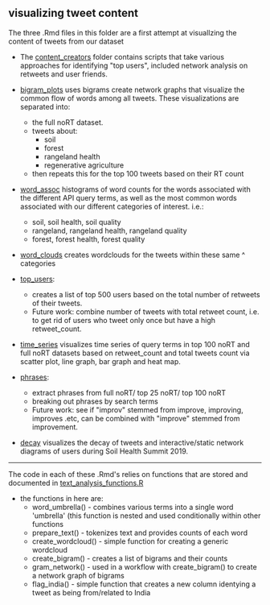 ## visualizing tweet content  

The three .Rmd files in this folder are a first attempt at visuallzing the content of tweets from our dataset
* The [content_creators](https://github.com/Science-for-Nature-and-People/soc-twitter/tree/master/tweet_content/content_creators) folder contains scripts that take various approaches for identifying "top users", included network analysis on retweets and user friends.

* [bigram_plots](bigram_plots.Rmd) uses bigrams create network graphs that visualize the common flow of words among all tweets.  These visualizations are separated into:  
  - the full noRT dataset. 
  - tweets about:
      - soil 
      - forest 
      - rangeland health
      - regenerative agriculture
   - then repeats this for the top 100 tweets based on their RT count
     
     
     
* [word_assoc](word_assoc.Rmd) histograms of word counts for the words associated with the different API query terms, as well as the most common words associated with our different categories of interest. i.e.:
  - soil, soil health, soil quality
  - rangeland, rangeland health, rangeland quality
  - forest, forest health, forest quality 
    
      
* [word_clouds](word_clouds.Rmd) creates wordclouds for the tweets within these same ^ categories 

* [top_users](top_users.Rmd):  
  - creates a list of top 500 users based on the total number of retweets of their tweets.
  - Future work: combine number of tweets with total retweet count, i.e. to get rid of users who tweet only once but have a high retweet_count.

* [time_series](time_series.Rmd) visualizes time series of query terms in top 100 noRT and full noRT datasets based on retweet_count and total tweets count via scatter plot, line graph, bar graph and heat map.

* [phrases](phrases.Rmd):
  - extract phrases from full noRT/ top 25 noRT/ top 100 noRT
  - breaking out phrases by search terms
  - Future work: see if "improv" stemmed from improve, improving, improves .etc, can be combined with "improve" stemmed from improvement.

* [decay](decay.Rmd) visualizes the decay of tweets and interactive/static network diagrams of users during Soil Health Summit 2019.
 ***
 
The code in each of these .Rmd's relies on functions that are stored and documented in [text_analysis_functions.R](https://github.com/Science-for-Nature-and-People/soc-twitter/blob/master/text_analysis_functions.R)
  - the functions in here are:
    - word_umbrella() - combines various terms into a single word 'umbrella' (this function is nested and used conditionally within other functions
    - prepare_text() - tokenizes text and provides counts of each word
    - create_wordcloud() - simple function for creating a generic wordcloud
    - create_bigram() - creates a list of bigrams and their counts
    - gram_network() - used in a workflow with create_bigram() to create a network graph of bigrams
    - flag_india() - simple function that creates a new column identying a tweet as being from/related to India
